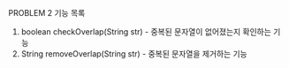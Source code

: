 PROBLEM 2
기능 목록
1. boolean checkOverlap(String str) - 중복된 문자열이 없어졌는지 확인하는 기능
2. String removeOverlap(String str) - 중복된 문자열을 제거하는 기능

